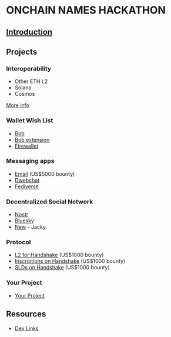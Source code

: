 # ONCHAIN NAMES HACKATHON
## [Introduction](/intro.md)


## Projects

### Interoperability
- Other ETH L2
- Solana
- Cosmos
  
[More info](/interoperability/README.md)


### Wallet Wish List
- [Bob](/wallets/bob.md)
- [Bob extension](/wallets/bob-extension.md)
- [Firewallet](/wallets/firewallet.md)


### Messaging apps
- [Email](/messaging/email.md) (US$5000 bounty)
- [Dwebchat](/messaging/dwebchat.md)
- [Fediverse](/messaging/fediverse.md)


### Decentralized Social Network
- [Nostr](/social/nostr.md)
- [Bluesky](/social/bluesky.md)
- [New](/social/new.md) - Jacky


### Protocol
- [L2 for Handshake](/protocol/l2.md) (US$1000 bounty)
- [Inscriptions on Handshake](/protocol/inscriptions.md) (US$1000 bounty)
- [SLDs on Handshake](/protocol/slds.md) (US$1000 bounty)


### Your Project
- [Your Project](/your-project.md)


## Resources
- [Dev Links](/resources/dev-links.md)
